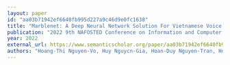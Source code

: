 ```yaml
---
layout: paper
id: "aa03b71942ef6640fb995d227a9c46d9e0fc1638"
title: "Marblenet: A Deep Neural Network Solution For Vietnamese Voice Activity Detection"
publication: "2022 9th NAFOSTED Conference on Information and Computer Science (NICS)"
year: 2022
external_url: https://www.semanticscholar.org/paper/aa03b71942ef6640fb995d227a9c46d9e0fc1638
authors: "Hoang-Thi Nguyen-Vo, Huy Nguycn-Gia, Hoan-Duy Nguyen-Tran, Hoang Pham-Minh, Hung Vo-Thanh, Hao Do-Due"
---
```

